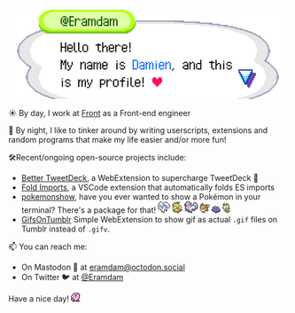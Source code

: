 <br />
<img src="./images/acww-intro.png" alt="Hello there! My name is Damien, and this is my profile! ♥">

☀️ By day, I work at [Front](github.com/Frontapp) as a Front-end engineer

🌙 By night, I like to tinker around by writing userscripts, extensions and random programs that make my life easier and/or more fun!


🛠Recent/ongoing open-source projects include:
- [Better TweetDeck](https://github.com/eramdam/BetterTweetDeck), a WebExtension to supercharge TweetDeck 🚀
- [Fold Imports](https://github.com/eramdam/fold-imports), a VSCode extension that automatically folds ES imports 
- [pokemonshow](https://github.com/eramdam/pokemonshow), have you ever wanted to show a Pokémon in your terminal? There's a package for that! ![](https://raw.githubusercontent.com/eramdam/pokemonshow/master/images/037-Vulpix-A.png) ![](https://raw.githubusercontent.com/eramdam/pokemonshow/master/images/054-Psyduck.png) ![](https://raw.githubusercontent.com/eramdam/pokemonshow/master/images/077-Ponyta-G.png) ![](https://raw.githubusercontent.com/eramdam/pokemonshow/master/images/133-Eevee.png) ![](https://raw.githubusercontent.com/eramdam/pokemonshow/master/images/132-Ditto.png) ![](https://raw.githubusercontent.com/eramdam/pokemonshow/master/images/251-Celebi.png)
- [GifsOnTumblr](https://github.com/eramdam/GifsOnTumblr) Simple WebExtension to show gif as actual `.gif` files on Tumblr instead of `.gifv`.

📫 You can reach me:
- On Mastodon 🐘 at [eramdam@octodon.social](https://octodon.social/@eramdam)
- On Twitter 🐦 at [@Eramdam](twitter.com/eramdam)


Have a nice day! ![](images/kirby.gif)